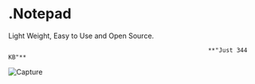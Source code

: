 # **.Notepad**
Light Weight, Easy to Use and Open Source.

                                                            **"Just 344 KB"**
![Capture](https://user-images.githubusercontent.com/91411319/197394660-018af760-e25d-4643-bc63-c40348e12d74.PNG)
